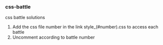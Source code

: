 ### css-battle
css battle solutions
1. Add the css file number in the link style_(#number).css to access each battle
2. Uncomment according to battle number